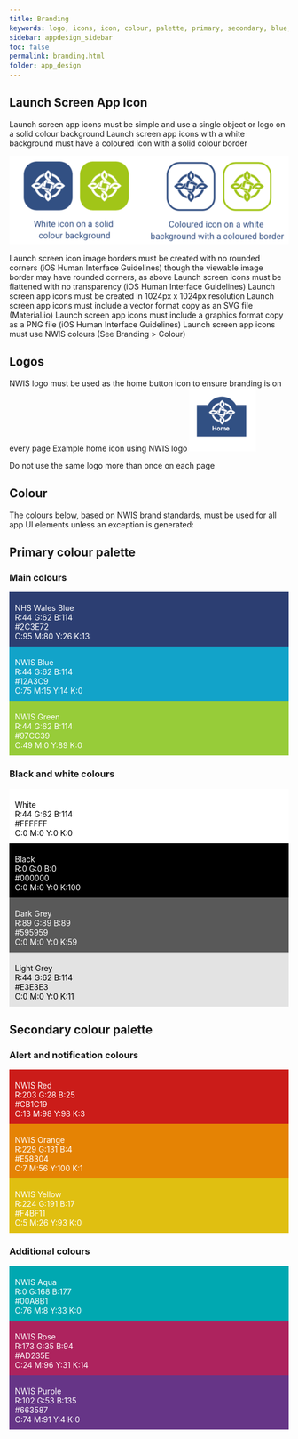 ```yaml
---
title: Branding
keywords: logo, icons, icon, colour, palette, primary, secondary, blue, green, aqua, rose, purple, orange, yellow, red, NWIS, nwis
sidebar: appdesign_sidebar
toc: false
permalink: branding.html
folder: app_design 
---
```


## Launch Screen App Icon
Launch screen app icons must be simple and use a single object or logo on a solid colour background
Launch screen app icons with a white background must have a coloured icon with a solid colour border

<img src="/images/examples/design-standards-icon-examples.png">

Launch screen icon image borders must be created with no rounded corners (iOS Human Interface Guidelines) though the viewable image border may have rounded corners, as above
Launch screen icons must be flattened with no transparency (iOS Human Interface Guidelines)
Launch screen app icons must be created in 1024px x 1024px resolution
Launch screen app icons must include a vector format copy as an SVG file (Material.io)
Launch screen app icons must include a graphics format copy as a PNG file (iOS Human Interface Guidelines)
Launch screen app icons must use NWIS colours (See Branding > Colour)
## Logos

NWIS logo must be used as the home button icon to ensure branding is on every page 
Example home icon using NWIS logo
<img src="/images/examples/design-standards-home-example.png" alt="Examples of white icon on a solid colour background, and coloured icon on a white background, with a colour border" style="max-width: 120px">

Do not use the same logo more than once on each page

## Colour
The colours below, based on NWIS brand standards, must be used for all app UI elements unless an exception is generated:

## Primary colour palette

### Main colours

<div class="swatch-wrapper">
	<div class="row text-center">
		<div class="col-md-4" style="background-color: rgb(44, 62, 114); color: white; padding: 20px 10px 10px 10px;">
			<span class="swatch_title">NHS Wales Blue</span><br>
			<span class="">R:44 G:62 B:114</span><br>
			<span class="small">#2C3E72</span><br>
			<span class="small">C:95 M:80 Y:26 K:13</span>
		</div>
		<div class="col-md-4" style="background-color: rgb(18, 163, 201); color: white; padding: 20px 10px 10px 10px;">
			<span class="swatch_title">NWIS Blue</span><br>
			<span class="">R:44 G:62 B:114</span><br>
			<span class="small">#12A3C9</span><br>
			<span class="small">C:75 M:15 Y:14 K:0</span>
		</div>
		<div class="col-md-4" style="background-color: rgb(151, 204, 57); color: white; padding: 20px 10px 10px 10px;">
			<span class="swatch_title">NWIS Green</span><br>
			<span class="">R:44 G:62 B:114</span><br>
			<span class="small">#97CC39</span><br>
			<span class="small">C:49 M:0 Y:89 K:0</span>
		</div>
	</div>
</div>

### Black and white colours

<div class="swatch-wrapper">
	<div class="row text-center">
		<div class="col-md-3" style="background-color: rgb(255, 255, 255); color: black; padding: 20px 10px 10px 10px;">
			<span class="swatch_title">White</span><br>
			<span class="">R:44 G:62 B:114</span><br>
			<span class="small">#FFFFFF</span><br>
			<span class="small">C:0 M:0 Y:0 K:0</span>
		</div>
		<div class="col-md-3" style="background-color: rgb(0, 0, 0); color: white; padding: 20px 10px 10px 10px;">
			<span class="swatch_title">Black</span><br>
			<span class="">R:0 G:0 B:0</span><br>
			<span class="small">#000000</span><br>
			<span class="small">C:0 M:0 Y:0 K:100</span>
		</div>
		<div class="col-md-3" style="background-color: rgb(89, 89, 89); color: white; padding: 20px 10px 10px 10px;">
			<span class="swatch_title">Dark Grey</span><br>
			<span class="">R:89 G:89 B:89</span><br>
			<span class="small">#595959</span><br>
			<span class="small">C:0 M:0 Y:0 K:59</span>
		</div>
		<div class="col-md-3" style="background-color: rgb(227, 227, 227); color: black; padding: 20px 10px 10px 10px;">
			<span class="swatch_title">Light Grey</span><br>
			<span class="">R:44 G:62 B:114</span><br>
			<span class="small">#E3E3E3</span><br>
			<span class="small">C:0 M:0 Y:0 K:11</span>
		</div>
	</div>
</div>

## Secondary colour palette

### Alert and notification colours

<div class="swatch-wrapper">
				<div class="row text-center">
					<div class="col-md-4" style="background-color: rgb(203, 28, 25); color: white; padding: 20px 10px 10px 10px;">
						<span class="swatch_title">NWIS Red</span><br>
						<span class="">R:203 G:28 B:25</span><br>
						<span class="small">#CB1C19</span><br>
						<span class="small">C:13 M:98 Y:98 K:3</span>
					</div>
					<div class="col-md-4" style="background-color: rgb(229, 131, 4); color: white; padding: 20px 10px 10px 10px;">
						<span class="swatch_title">NWIS Orange</span><br>
						<span class="">R:229 G:131 B:4</span><br>
						<span class="small">#E58304</span><br>
						<span class="small">C:7 M:56 Y:100 K:1</span>
					</div>
					<div class="col-md-4" style="background-color: rgb(224, 191, 17); color: white; padding: 20px 10px 10px 10px;">
						<span class="swatch_title">NWIS Yellow</span><br>
						<span class="">R:224 G:191 B:17</span><br>
						<span class="small">#F4BF11</span><br>
						<span class="small">C:5 M:26 Y:93 K:0</span>
					</div>
				</div>
			</div>

### Additional colours

<div class="swatch-wrapper">
				<div class="row text-center">
					<div class="col-md-4" style="background-color: rgb(0, 168, 177); color: white; padding: 20px 10px 10px 10px;">
						<span class="swatch_title">NWIS Aqua</span><br>
						<span class="">R:0 G:168 B:177</span><br>
						<span class="small">#00A8B1</span><br>
						<span class="small">C:76 M:8 Y:33 K:0</span>
					</div>
					<div class="col-md-4" style="background-color: rgb(173, 35, 94); color: white; padding: 20px 10px 10px 10px;">
						<span class="swatch_title">NWIS Rose</span><br>
						<span class="">R:173 G:35 B:94</span><br>
						<span class="small">#AD235E</span><br>
						<span class="small">C:24 M:96 Y:31 K:14</span>
					</div>
					<div class="col-md-4" style="background-color: rgb(102, 53, 135); color: white; padding: 20px 10px 10px 10px;">
						<span class="swatch_title">NWIS Purple</span><br>
						<span class="">R:102 G:53 B:135</span><br>
						<span class="small">#663587</span><br>
						<span class="small">C:74 M:91 Y:4 K:0</span>
					</div>
				</div>
			</div>
